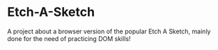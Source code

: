 # Etch-A-Sketch
A project about a browser version of the popular Etch A Sketch, mainly done for the need of practicing DOM skills!
